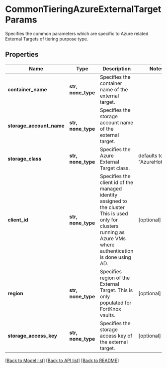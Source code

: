 # CommonTieringAzureExternalTargetParams

Specifies the common parameters which are specific to Azure related External Targets of tiering purpose type.

## Properties
Name | Type | Description | Notes
------------ | ------------- | ------------- | -------------
**container_name** | **str, none_type** | Specifies the container name of the external target. | 
**storage_account_name** | **str, none_type** | Specifies the storage account name of the external target. | 
**storage_class** | **str, none_type** | Specifies the Azure External Target class. | defaults to "AzureHotBlob"
**client_id** | **str, none_type** | Specifies the client id of the managed identity assigned to the cluster This is used only for clusters running as Azure VMs where authentication is done using AD. | [optional] 
**region** | **str, none_type** | Specifies region of the External Target. This is only populated for FortKnox vaults. | [optional] 
**storage_access_key** | **str, none_type** | Specifies the storage access key of the external target. | [optional] 

[[Back to Model list]](../README.md#documentation-for-models) [[Back to API list]](../README.md#documentation-for-api-endpoints) [[Back to README]](../README.md)


